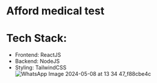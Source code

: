# Afford medical test
# Tech Stack:
- Frontend: ReactJS
- Backend: NodeJS
- Styling: TailwindCSS
  ![WhatsApp Image 2024-05-08 at 13 34 47_f88cbe4c](https://github.com/022003harsh/2105887/assets/96056641/1cc39c17-398b-45be-a9bd-2131086c6aca)
